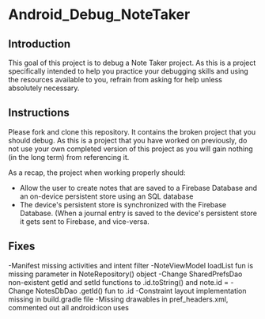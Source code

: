 # Android_Debug_NoteTaker

## Introduction

This goal of this project is to debug a Note Taker project. As this is a project specifically intended to help you practice your debugging skills and using the resources available to you, refrain from asking for help unless absolutely necessary.

## Instructions

Please fork and clone this repository. It contains the broken project that you should debug. As this is a project that you have worked on previously, do not use your own completed version of this project as you will gain nothing (in the long term) from referencing it.

As a recap, the project when working properly should:

- Allow the user to create notes that are saved to a Firebase Database and an on-device persistent store using an SQL database
- The device's persistent store is synchronized with the Firebase Database. (When a journal entry is saved to the device's persistent store it gets sent to Firebase, and vice-versa.


## Fixes

-Manifest missing activities and intent filter
-NoteViewModel loadList fun is missing parameter in NoteRepository() object
-Change SharedPrefsDao non-existent getId and setId functions to .id.toString() and note.id =
-Change NotesDbDao .getId() fun to .id
-Constraint layout implementation missing in build.gradle file
-Missing drawables in pref_headers.xml, commented out all android:icon uses
